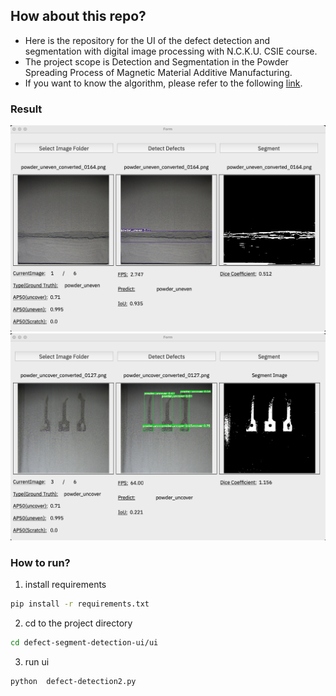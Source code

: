 ## How about this repo?

* Here is the repository for the UI of the defect detection and segmentation with digital image processing with N.C.K.U. CSIE course.
* The project scope is Detection and Segmentation in the Powder Spreading Process of Magnetic Material Additive Manufacturing.
* If you want to know the algorithm, please refer to the following [link](https://github.com/NeroHin/defect-detection-and-segment-deep-learning).

### Result
  
![image](/image/powder_uneven_result.png)
![image](/image/powder_uncover_result.png)

### How to run?

1. install requirements
```bash
pip install -r requirements.txt
```

2. cd to the project directory
```bash
cd defect-segment-detection-ui/ui
```

3. run ui
```bash
python  defect-detection2.py
```
